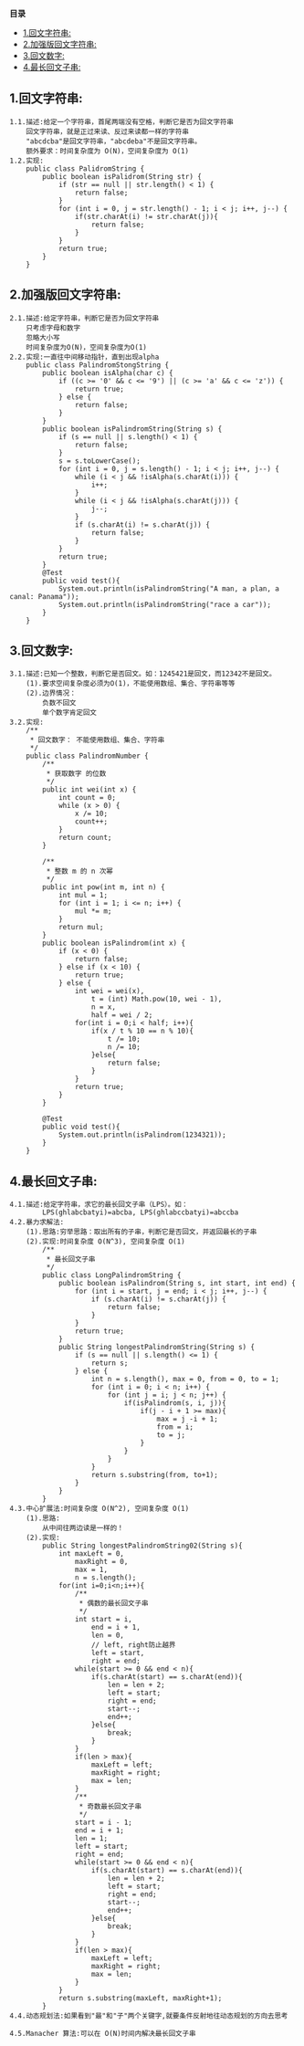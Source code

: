 <!-- START doctoc generated TOC please keep comment here to allow auto update -->
<!-- DON'T EDIT THIS SECTION, INSTEAD RE-RUN doctoc TO UPDATE -->
**目录**

- [1.回文字符串:](#1%E5%9B%9E%E6%96%87%E5%AD%97%E7%AC%A6%E4%B8%B2)
- [2.加强版回文字符串:](#2%E5%8A%A0%E5%BC%BA%E7%89%88%E5%9B%9E%E6%96%87%E5%AD%97%E7%AC%A6%E4%B8%B2)
- [3.回文数字:](#3%E5%9B%9E%E6%96%87%E6%95%B0%E5%AD%97)
- [4.最长回文子串:](#4%E6%9C%80%E9%95%BF%E5%9B%9E%E6%96%87%E5%AD%90%E4%B8%B2)

<!-- END doctoc generated TOC please keep comment here to allow auto update -->

## 1.回文字符串:
	1.1.描述:给定一个字符串，首尾两端没有空格，判断它是否为回文字符串
		回文字符串，就是正过来读、反过来读都一样的字符串
		"abcdcba"是回文字符串，"abcdeba"不是回文字符串。
		额外要求：时间复杂度为 O(N)，空间复杂度为 O(1)
	1.2.实现:
		public class PalidromString {
			public boolean isPalidrom(String str) {
				if (str == null || str.length() < 1) {
					return false;
				}
				for (int i = 0, j = str.length() - 1; i < j; i++, j--) {
					if(str.charAt(i) != str.charAt(j)){
						return false;
					}
				}
				return true;
			}
		}

## 2.加强版回文字符串:
	2.1.描述:给定字符串，判断它是否为回文字符串
		只考虑字母和数字
		忽略大小写
		时间复杂度为O(N)，空间复杂度为O(1)
	2.2.实现:一直往中间移动指针，直到出现alpha
		public class PalindromStongString {
			public boolean isAlpha(char c) {
				if ((c >= '0' && c <= '9') || (c >= 'a' && c <= 'z')) {
					return true;
				} else {
					return false;
				}
			}
			public boolean isPalindromString(String s) {
				if (s == null || s.length() < 1) {
					return false;
				}
				s = s.toLowerCase();
				for (int i = 0, j = s.length() - 1; i < j; i++, j--) {
					while (i < j && !isAlpha(s.charAt(i))) {
						i++;
					}
					while (i < j && !isAlpha(s.charAt(j))) {
						j--;
					}
					if (s.charAt(i) != s.charAt(j)) {
						return false;
					}
				}
				return true;
			}
			@Test
			public void test(){
				System.out.println(isPalindromString("A man, a plan, a canal: Panama"));
				System.out.println(isPalindromString("race a car"));
			}
		}

## 3.回文数字:
	3.1.描述:已知一个整数，判断它是否回文。如：1245421是回文，而12342不是回文。
		(1).要求空间复杂度必须为O(1)，不能使用数组、集合、字符串等等
		(2).边界情况：
			负数不回文
			单个数字肯定回文
	3.2.实现:
		/**
		 * 回文数字： 不能使用数组、集合、字符串
		 */
		public class PalindromNumber {
			/**
			 * 获取数字 的位数
			 */
			public int wei(int x) {
				int count = 0;
				while (x > 0) {
					x /= 10;
					count++;
				}
				return count;
			}

			/**
			 * 整数 m 的 n 次幂
			 */
			public int pow(int m, int n) {
				int mul = 1;
				for (int i = 1; i <= n; i++) {
					mul *= m;
				}
				return mul;
			}
			public boolean isPalindrom(int x) {
				if (x < 0) {
					return false;
				} else if (x < 10) {
					return true;
				} else {
					int wei = wei(x),
						t = (int) Math.pow(10, wei - 1),
						n = x,
						half = wei / 2;
					for(int i = 0;i < half; i++){
						if(x / t % 10 == n % 10){
							t /= 10;
							n /= 10;
						}else{
							return false;
						}
					}
					return true;
				}
			}
			
			@Test
			public void test(){
				System.out.println(isPalindrom(1234321));
			}
		}

## 4.最长回文子串:
	4.1.描述:给定字符串，求它的最长回文子串（LPS）。如：
			LPS(ghlabcbatyi)=abcba, LPS(ghlabccbatyi)=abccba			
	4.2.暴力求解法:
		(1).思路:穷举思路：取出所有的子串，判断它是否回文，并返回最长的子串
		(2).实现:时间复杂度 O(N^3), 空间复杂度 O(1)
			/**
			 * 最长回文子串
			 */
			public class LongPalindromString {
				public boolean isPalindrom(String s, int start, int end) {
					for (int i = start, j = end; i < j; i++, j--) {
						if (s.charAt(i) != s.charAt(j)) {
							return false;
						}
					}
					return true;
				}
				public String longestPalindromString(String s) {
					if (s == null || s.length() <= 1) {
						return s;
					} else {
						int n = s.length(), max = 0, from = 0, to = 1;
						for (int i = 0; i < n; i++) {
							for (int j = i; j < n; j++) {
								if(isPalindrom(s, i, j)){
									if(j - i + 1 >= max){
										max = j -i + 1;
										from = i;
										to = j;
									}
								}
							}
						}
						return s.substring(from, to+1);
					}
				}
			}
	4.3.中心扩展法:时间复杂度 O(N^2), 空间复杂度 O(1)
		(1).思路:
			从中间往两边读是一样的！
		(2).实现:
			public String longestPalindromString02(String s){
				int maxLeft = 0,
					maxRight = 0,
					max = 1,
					n = s.length();
				for(int i=0;i<n;i++){
					/**
					 * 偶数的最长回文子串
					 */
					int start = i,
						end = i + 1,
						len = 0,
						// left, right防止越界
						left = start,
						right = end;
					while(start >= 0 && end < n){
						if(s.charAt(start) == s.charAt(end)){
							len = len + 2;
							left = start;
							right = end;
							start--;
							end++;
						}else{
							break;
						}
					}
					if(len > max){
						maxLeft = left;
						maxRight = right;
						max = len;
					}
					/**
					 * 奇数最长回文子串
					 */
					start = i - 1;
					end = i + 1;
					len = 1;
					left = start;
					right = end;
					while(start >= 0 && end < n){
						if(s.charAt(start) == s.charAt(end)){
							len = len + 2;
							left = start;
							right = end;
							start--;
							end++;
						}else{
							break;
						}
					}
					if(len > max){
						maxLeft = left;
						maxRight = right;
						max = len;
					}
				}
				return s.substring(maxLeft, maxRight+1);
			}
	4.4.动态规划法:如果看到"最"和"子"两个关键字,就要条件反射地往动态规划的方向去思考

	4.5.Manacher 算法:可以在 O(N)时间内解决最长回文子串



















































